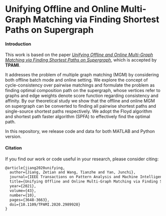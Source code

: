 # Unifying Offline and Online Multi-Graph Matching via Finding Shortest Paths on Supergraph

#### Introduction

This work is based on the paper [*Unifying Offline and Online Multi-Graph Matching via Finding Shortest Paths on Supergraph*](https://ieeexplore.ieee.org/document/9076840), which is accepted by **TPAMI**.

It addresses the problem of multiple graph matching (MGM) by considering both offline batch mode and online setting. We explore the concept of cycle-consistency over pairwise matchings and formulate the problem as finding optimal composition path on the supergraph, whose vertices refer to graphs and edge weights denote score function regarding consistency and affinity. By our theoretical study we show that the offline and online MGM on supergraph can be converted to finding all pairwise shortest paths and single-source shortest paths respectively. We adopt the Floyd algorithm and shortest path faster algorithm (SPFA)  to effectively find the optimal path. 

In this repository, we release code and data for both MATLAB and Python version.

#### Citation

If you find our work or code useful in your research, please consider citing:

```latex
@article{jiang2020unifying,
  author={Jiang, Zetian and Wang, Tianzhe and Yan, Junchi},
  journal={IEEE Transactions on Pattern Analysis and Machine Intelligence}, 
  title={Unifying Offline and Online Multi-Graph Matching via Finding Shortest Paths on Supergraph}, 
  year={2021},
  volume={43},
  number={10},
  pages={3648-3663},
  doi={10.1109/TPAMI.2020.2989928}
}
```